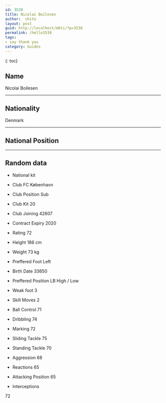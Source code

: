 ```yaml
---
id: 3538
title: Nicolai Boilesen
author:  chito 
layout: post
guid: http://localhost/mbti/?p=3538
permalink: /hello3538
tags:
- say thank you
category: Guides
---
```



{: toc}


## Name  
Nicolai Boilesen 

* * *

## Nationality  
Denmark 

* * *

## National Position 

* * *

## Random data 

  * National kit 
  * Club 
FC København 

  * Club Position 
Sub 

  * Club Kit 
20 

  * Club Joining 
42607 

  * Contract Expiry 
2020 

  * Rating 
72 

  * Height 
186 cm 

  * Weight 
73 kg 

  * Preffered Foot 
Left 

  * Birth Date 
33650 

  * Preffered Position 
LB High / Low 

  * Weak foot 
3 

  * Skill Moves 
2 

  * Ball Control 
71 

  * Dribbling 
74 

  * Marking 
72 

  * Sliding Tackle 
75 

  * Standing Tackle 
70 

  * Aggression 
68 

  * Reactions 
65 

  * Attacking Position 
65 

  * Interceptions 

72</ul>